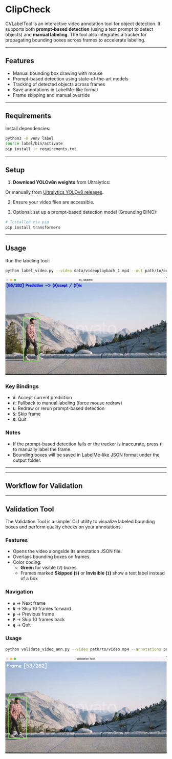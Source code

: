 # ClipCheck

CVLabelTool is an interactive video annotation tool for object detection. It supports both **prompt-based detection** (using a text prompt to detect objects) and **manual labeling**. The tool also integrates a tracker for propagating bounding boxes across frames to accelerate labeling.

---

## Features

- Manual bounding box drawing with mouse  
- Prompt-based detection using state-of-the-art models  
- Tracking of detected objects across frames  
- Save annotations in LabelMe-like format  
- Frame skipping and manual override  

---

## Requirements

Install dependencies:

```bash
python3 -m venv label
source label/bin/activate
pip install -r requirements.txt
```
---

## Setup

1. **Download YOLOv8n weights** from Ultralytics:

Or manually from [Ultralytics YOLOv8 releases](https://github.com/ultralytics/ultralytics/releases).

2. Ensure your video files are accessible.

3. Optional: set up a prompt-based detection model (Grounding DINO):

```bash
# Installed via pip
pip install transformers
```

---

## Usage

Run the labeling tool:

```bash
python label_video.py --video data/videoplayback_1.mp4 --out path/to/output/folder --prompt "a person wearing brown"
```
![CVLabelTool Example](data/label.png)

### Key Bindings

- **`A`**: Accept current prediction  
- **`F`**: Fallback to manual labeling (force mouse redraw)  
- **`L`**: Redraw or rerun prompt-based detection  
- **`S`**: Skip frame  
- **`Q`**: Quit  

### Notes

- If the prompt-based detection fails or the tracker is inaccurate, press **`F`** to manually label the frame.  
- Bounding boxes will be saved in LabelMe-like JSON format under the output folder.

---

---

## Workflow for Validation
---

## Validation Tool

The Validation Tool is a simpler CLI utility to visualize labeled bounding boxes and perform quality checks on your annotations.

### Features
- Opens the video alongside its annotation JSON file.  
- Overlays bounding boxes on frames.  
- Color coding:
  - **Green** for visible (`V`) boxes  
  - Frames marked **Skipped (`S`)** or **Invisible (`I`)** show a text label instead of a box  

### Navigation
- **`n`** → Next frame  
- **`N`** → Skip 10 frames forward  
- **`p`** → Previous frame  
- **`P`** → Skip 10 frames back  
- **`q`** → Quit  

### Usage
```bash
python validate_video_ann.py --video path/to/video.mp4 --annotations path/to/video.json

```
![cvValidateTool Example](data/validate.png)


